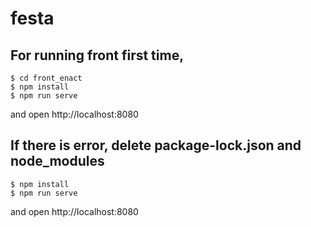 # festa
## For running front first time, 
    $ cd front_enact
    $ npm install
    $ npm run serve
and open http://localhost:8080 
    
## If there is error, delete package-lock.json and node_modules
    $ npm install 
    $ npm run serve
and open http://localhost:8080 
